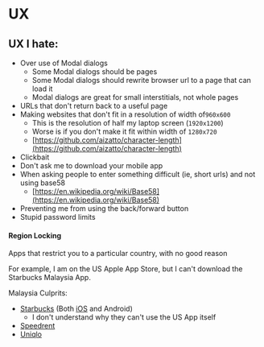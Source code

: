# UX

## UX I hate:

* Over use of Modal dialogs
  * Some Modal dialogs should be pages
  * Some Modal dialogs should rewrite browser url to a page that can load it
  * Modal dialogs are great for small interstitials, not whole pages
* URLs that don't return back to a useful page
* Making websites that don't fit in a resolution of width of`960x600`
  * This is the resolution of half my laptop screen \(`1920x1200`\)
  * Worse is if you don't make it fit within width of `1280x720`
  * [https://github.com/aizatto/character-length](https://github.com/aizatto/character-length)
* Clickbait
* Don't ask me to download your mobile app
* When asking people to enter something difficult \(ie, short urls\) and not using base58
  * [https://en.wikipedia.org/wiki/Base58](https://en.wikipedia.org/wiki/Base58)
* Preventing me from using the back/forward button
* Stupid password limits

#### Region Locking

Apps that restrict you to a particular country, with no good reason

For example, I am on the US Apple App Store, but I can't download the Starbucks Malaysia App.

Malaysia Culprits:

* [Starbucks](https://itunes.apple.com/my/app/starbucks-malaysia/id888509698?mt=8) \(Both [iOS](https://itunes.apple.com/my/app/starbucks-malaysia/id888509698?mt=8) and Android\)
  * I don't understand why they can't use the US App itself
* [Speedrent](https://itunes.apple.com/my/app/speedrent-property-rental/id998232868?mt=8)
* [Uniqlo](https://itunes.apple.com/app/apple-store/id867492228?pt=80202&ct=website_appinstall_page&mt=8)


